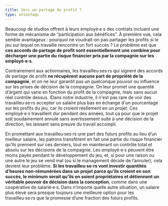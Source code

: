 ```yaml
---
title: Vers un partage du profit ?
type: unionfaqs
---
```

Beaucoup de studios offrent à leurs employé·e·s des contrats incluant une forme de mécanisme de “participation aux bénéfices”. À première vue, cela semble avantageux : pourquoi ne voudrait-on pas partager les profits si le jeu sur lequel on travaille rencontre un fort succès ? Le problème est que **ces accords de partage de profit sont essentiellement une combine pour décharger une partie du risque financier pris par la compagnie sur les employé·e·s**.

Contrairement aux actionnaires, les travailleu·ses·rs qui signent des accords de partage de profit **ne récupèrent aucune part de propriété de la compagnie**, et on ne leur garantit pas un quelconque pouvoir ou influence sur les prises de décision de la compagnie. On leur promet une quantité d’argent qui varie en fonction du profit de la compagnie, mais sans aucun réel contrôle dessus. IDans notre industrie, il n'est pas rare de voir des travailleu·se·rs accepter un salaire plus bas en échange d'un pourcentage sur les profits du jeu, car ils croient réellement en un projet. Ces employé·e·s travaillent dur pendant des années, tout ça pour que le projet soit soudainement annulé sans avertissement suite à une décision de la direction, les laissant sans preuve du travail accompli.

En promettant aux travailleu·ses·rs une part des futurs profits au lieu d’un meilleur salaire, les patrons transfèrent en fait une partie du risque financier qu’ils prennent sur ces derniers, tout en maintenant un contrôle total et absolu sur les décisions de la compagnie. Les employé·e·s peuvent être moins payés pendant le développement du jeu, et, si pour une raison ou une autre le jeu se vend mal (ou si le management décide de l’annuler), cela devient leur problème. **Si les travailleu·se·rs vont investir quantités d’heures non-rémunérées dans un projet parce qu’ils croient en son succès, le minimum serait qu’ils en soient propriétaires et détiennent un véritable pouvoir de décision dans la conception**, comme dans une coopérative de salarié·e·s. Dans n’importe quelle autre situation, un salaire plus élevé sera presque toujours une meilleure option pour les travailleu·se·rs que la promesse d’une fraction des futurs profits.
